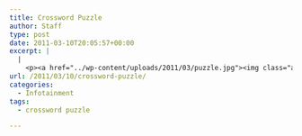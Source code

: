 ```yaml
---
title: Crossword Puzzle
author: Staff
type: post
date: 2011-03-10T20:05:57+00:00
excerpt: |
  |
    <p><a href="../wp-content/uploads/2011/03/puzzle.jpg"><img class="aligncenter" title="puzzle" src="../wp-content/uploads/2011/03/puzzle.jpg" alt="" width="164" height="233" /></a></p>
url: /2011/03/10/crossword-puzzle/
categories:
  - Infotainment
tags:
  - crossword puzzle

---
```

[<img class="aligncenter size-full wp-image-658" title="puzzle" src="https://i2.wp.com/www.reedquest.org/wp-content/uploads/2011/03/puzzle.jpg?resize=455%2C649" alt="" data-recalc-dims="1" />][1]

 [1]: https://i2.wp.com/www.reedquest.org/wp-content/uploads/2011/03/puzzle.jpg